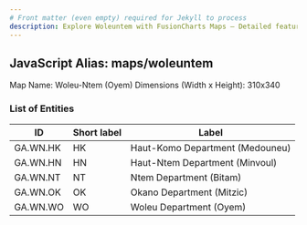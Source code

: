 ```yaml
---
# Front matter (even empty) required for Jekyll to process
description: Explore Woleuntem with FusionCharts Maps – Detailed features for seamless integration. Try now & enhance your data visualization today! 
---
```


## JavaScript Alias: maps/woleuntem

Map Name: Woleu-Ntem (Oyem)
Dimensions (Width x Height): 310x340

### List of Entities

| ID       | Short label | Label                           |
| -------- | ----------- | ------------------------------- |
| GA.WN.HK | HK          | Haut-Komo Department (Medouneu) |
| GA.WN.HN | HN          | Haut-Ntem Department (Minvoul)  |
| GA.WN.NT | NT          | Ntem Department (Bitam)         |
| GA.WN.OK | OK          | Okano Department (Mitzic)       |
| GA.WN.WO | WO          | Woleu Department (Oyem)         |
